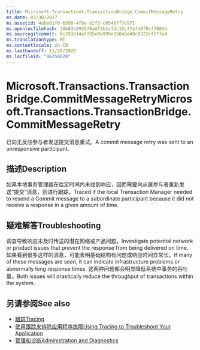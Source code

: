 ```yaml
---
title: Microsoft.Transactions.TransactionBridge.CommitMessageRetry
ms.date: 03/30/2017
ms.assetid: 4abe01f0-6398-4fba-b2f3-c054b7f7e971
ms.openlocfilehash: 28b83b293570adf3b1cfdc15c77afd0f0cf768eb
ms.sourcegitcommit: bc293b14af795e0e999e3304dd40c0222cf2ffe4
ms.translationtype: MT
ms.contentlocale: zh-CN
ms.lasthandoff: 11/26/2020
ms.locfileid: "96259020"
---
```

# <a name="microsofttransactionstransactionbridgecommitmessageretry"></a><span data-ttu-id="3ea37-102">Microsoft.Transactions.TransactionBridge.CommitMessageRetry</span><span class="sxs-lookup"><span data-stu-id="3ea37-102">Microsoft.Transactions.TransactionBridge.CommitMessageRetry</span></span>

<span data-ttu-id="3ea37-103">已向无反应参与者发送提交消息重试。</span><span class="sxs-lookup"><span data-stu-id="3ea37-103">A commit message retry was sent to an unresponsive participant.</span></span>  
  
## <a name="description"></a><span data-ttu-id="3ea37-104">描述</span><span class="sxs-lookup"><span data-stu-id="3ea37-104">Description</span></span>  

 <span data-ttu-id="3ea37-105">如果本地事务管理器在给定时间内未收到响应，因而需要向从属参与者重新发送“提交”消息，则进行跟踪。</span><span class="sxs-lookup"><span data-stu-id="3ea37-105">Traced if the local Transaction Manager needed to resend a Commit message to a subordinate participant because it did not receive a response in a given amount of time.</span></span>  
  
## <a name="troubleshooting"></a><span data-ttu-id="3ea37-106">疑难解答</span><span class="sxs-lookup"><span data-stu-id="3ea37-106">Troubleshooting</span></span>  

 <span data-ttu-id="3ea37-107">调查导致响应未及时传送的潜在网络或产品问题。</span><span class="sxs-lookup"><span data-stu-id="3ea37-107">Investigate potential network or product issues that prevent the response from being delivered on time.</span></span>  <span data-ttu-id="3ea37-108">如果看到很多这样的消息，可能表明基础结构有问题或响应时间异常长。</span><span class="sxs-lookup"><span data-stu-id="3ea37-108">If many of these messages are seen, it can indicate infrastructure problems or abnormally long response times.</span></span> <span data-ttu-id="3ea37-109">这两种问题都会明显降低系统中事务的吞吐量。</span><span class="sxs-lookup"><span data-stu-id="3ea37-109">Both issues will drastically reduce the throughput of transactions within the system.</span></span>  
  
## <a name="see-also"></a><span data-ttu-id="3ea37-110">另请参阅</span><span class="sxs-lookup"><span data-stu-id="3ea37-110">See also</span></span>

- [<span data-ttu-id="3ea37-111">跟踪</span><span class="sxs-lookup"><span data-stu-id="3ea37-111">Tracing</span></span>](index.md)
- [<span data-ttu-id="3ea37-112">使用跟踪来排除应用程序故障</span><span class="sxs-lookup"><span data-stu-id="3ea37-112">Using Tracing to Troubleshoot Your Application</span></span>](using-tracing-to-troubleshoot-your-application.md)
- [<span data-ttu-id="3ea37-113">管理和诊断</span><span class="sxs-lookup"><span data-stu-id="3ea37-113">Administration and Diagnostics</span></span>](../index.md)
